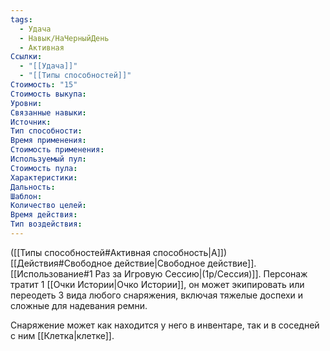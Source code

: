 ```yaml
---
tags:
  - Удача
  - Навык/НаЧерныйДень
  - Активная
Ссылки:
  - "[[Удача]]"
  - "[[Типы способностей]]"
Стоимость: "15"
Стоимость выкупа:
Уровни:
Связанные навыки:
Источник:
Тип способности:
Время применения:
Стоимость применения:
Используемый пул:
Стоимость пула:
Характеристики:
Дальность:
Шаблон:
Количество целей:
Время действия:
Тип воздействия:
---
```

([[Типы способностей#Активная способность|А]]) [[Действия#Свободное действие|Свободное действие]]. [[Использование#1 Раз за Игровую Сессию|(1р/Сессия)]]. Персонаж тратит 1 [[Очки Истории|Очко Истории]], он может экипировать или переодеть 3 вида любого снаряжения, включая тяжелые доспехи и сложные для надевания ремни. 

Снаряжение может как находится у него в инвентаре, так и в соседней с ним [[Клетка|клетке]]. 